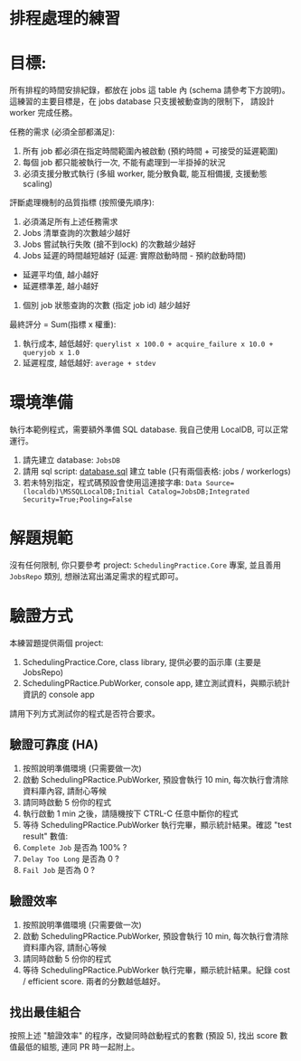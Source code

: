 # 排程處理的練習



# 目標:

所有排程的時間安排紀錄，都放在 jobs 這 table 內 (schema 請參考下方說明)。這練習的主要目標是，在 jobs database 只支援被動查詢的限制下，
請設計 worker 完成任務。

任務的需求 (必須全部都滿足):

1. 所有 job 都必須在指定時間範圍內被啟動 (預約時間 + 可接受的延遲範圍)
1. 每個 job 都只能被執行一次, 不能有處理到一半掛掉的狀況
1. 必須支援分散式執行 (多組 worker, 能分散負載, 能互相備援, 支援動態 scaling)

評斷處理機制的品質指標 (按照優先順序):

1. 必須滿足所有上述任務需求
1. Jobs 清單查詢的次數越少越好
1. Jobs 嘗試執行失敗 (搶不到lock) 的次數越少越好
1. Jobs 延遲的時間越短越好 (延遲: 實際啟動時間 - 預約啟動時間)
  * 延遲平均值, 越小越好
  * 延遲標準差, 越小越好
1. 個別 job 狀態查詢的次數 (指定 job id) 越少越好

最終評分 = Sum(指標 x 權重):
1. 執行成本, 越低越好:
```querylist x 100.0 + acquire_failure x 10.0 + queryjob x 1.0```
1. 延遲程度, 越低越好:
```average + stdev```


# 環境準備

執行本範例程式，需要額外準備 SQL database. 我自己使用 LocalDB, 可以正常運行。

1. 請先建立 database: ```JobsDB```
2. 請用 sql script: [database.sql](database.sql) 建立 table (只有兩個表格: jobs / workerlogs)
3. 若未特別指定，程式碼預設會使用這連接字串: ```Data Source=(localdb)\MSSQLLocalDB;Initial Catalog=JobsDB;Integrated Security=True;Pooling=False```


# 解題規範

沒有任何限制, 你只要參考 project: ```SchedulingPractice.Core``` 專案, 並且善用 ```JobsRepo``` 類別, 想辦法寫出滿足需求的程式即可。

# 驗證方式

本練習題提供兩個 project:

1. SchedulingPractice.Core, class library, 提供必要的函示庫 (主要是 JobsRepo)
1. SchedulingPRactice.PubWorker, console app, 建立測試資料，與顯示統計資訊的 console app

請用下列方式測試你的程式是否符合要求。

## 驗證可靠度 (HA)

1. 按照說明準備環境 (只需要做一次)
1. 啟動 SchedulingPRactice.PubWorker, 預設會執行 10 min, 每次執行會清除資料庫內容, 請耐心等候
1. 請同時啟動 5 份你的程式
1. 執行啟動 1 min 之後，請隨機按下 CTRL-C 任意中斷你的程式
1. 等待 SchedulingPRactice.PubWorker 執行完畢，顯示統計結果。確認 "test result" 數值:
  1. ```Complete Job``` 是否為 100% ? 
  1. ```Delay Too Long``` 是否為 0 ?
  1. ```Fail Job``` 是否為 0 ?


## 驗證效率

1. 按照說明準備環境 (只需要做一次)
1. 啟動 SchedulingPRactice.PubWorker, 預設會執行 10 min, 每次執行會清除資料庫內容, 請耐心等候
1. 請同時啟動 5 份你的程式
1. 等待 SchedulingPRactice.PubWorker 執行完畢，顯示統計結果。紀錄 cost / efficient score. 兩者的分數越低越好。

## 找出最佳組合

按照上述 "驗證效率" 的程序，改變同時啟動程式的套數 (預設 5), 找出 score 數值最低的組態, 連同 PR 時一起附上。

